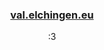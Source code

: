 <h3 align="center"><a href="https://val.elchingen.eu">val.elchingen.eu</a></h1>
<p align="center">:3</p>
